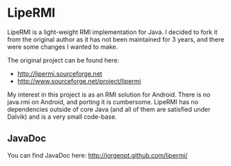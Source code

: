 LipeRMI
=======

LipeRMI is a light-weight RMI implementation for Java. I decided to fork it from
the original author as it has not been maintained for 3 years, and there were
some changes I wanted to make.

The original project can be found here:

 * http://lipermi.sourceforge.net
 * http://www.sourceforge.net/project/lipermi

My interest in this project is as an RMI solution for Android. There is no
java.rmi on Android, and porting it is cumbersome. LipeRMI has no dependencies
outside of core Java (and all of them are satisfied under Dalvik) and is a very
small code-base.

JavaDoc
-------

You can find JavaDoc here: http://jorgenpt.github.com/lipermi/
